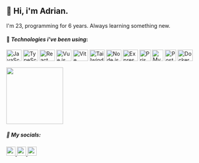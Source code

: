 ## 👋 Hi, i'm Adrian.

I'm 23, programming for 6 years. Always learning something new.


#### 🚀 _Technologies i've been using_:

<div style="display: inline_block">
  <img title="JavaScript" align="center" height="30" width="40" src="https://cdn.jsdelivr.net/gh/devicons/devicon/icons/javascript/javascript-original.svg" />
  <img title="TypeScript" align="center" height="30" width="40" src="https://cdn.jsdelivr.net/gh/devicons/devicon/icons/typescript/typescript-original.svg" />
  <img title="React" align="center" height="30" width="40" src="https://cdn.jsdelivr.net/gh/devicons/devicon/icons/react/react-original.svg" />
  <img title="Vue.js" align="center" height="30" width="40" src="https://cdn.jsdelivr.net/gh/devicons/devicon/icons/vuejs/vuejs-original.svg" />
  <img title="Vite" align="center" height="30" width="40" src="https://cdn.jsdelivr.net/gh/devicons/devicon@latest/icons/vitejs/vitejs-original.svg" />
  <img title="Tailwind CSS" align="center" height="30" width="40" src="https://cdn.jsdelivr.net/gh/devicons/devicon/icons/tailwindcss/tailwindcss-original.svg" />
  <img title="Node.js" align="center" height="30" width="40" src="https://cdn.jsdelivr.net/gh/devicons/devicon/icons/nodejs/nodejs-original.svg" /> 
  <img title="Express.js" align="center" height="30" width="40" src="https://icongr.am/devicon/express-original.svg?size=40&color=ffffff" />         
  <img title="Prisma ORM" align="center" height="30" width="30" src="https://creazilla-store.fra1.digitaloceanspaces.com/icons/3256965/file-type-prisma-icon-md.png" />
  <img title="MySQL" align="center" height="30" width="30" src="https://cdn.jsdelivr.net/gh/devicons/devicon@latest/icons/mysql/mysql-original.svg" />
  <img title="PostgreSQL" align="center" height="30" width="30" src="https://cdn.jsdelivr.net/gh/devicons/devicon@latest/icons/postgresql/postgresql-original.svg" />
  <img title="Docker" align="center" height="30" width="40" src="https://cdn.jsdelivr.net/gh/devicons/devicon/icons/docker/docker-plain.svg" />
</div>
<br>

<a href="#">
  <img height="150" align="center" src="https://my-stats-43gk.vercel.app/api/top-langs/?username=adrianmdeiros&hide=html,scss,css&langs_count=5&layout=compact&theme=tokyonight&card_width=400" />
</a>

##### 📧 _My socials:_
<div>
  <a href="https://www.instagram.com/adrianmdeiros" target="_blank">
    <img height="24px" src="https://img.shields.io/badge/Instagram-E4405F?style=for-the-badge&logo=instagram&logoColor=white" />
  </a>
  <a href="mailto:lima.adrian13@gmail.com" target="_blank">
    <img height="24px" src="https://img.shields.io/badge/Gmail-E4405F?style=for-the-badge&logo=gmail&color=darkred&logoColor=white" />
  </a>
  <a href="https://www.linkedin.com/in/adrian-medeiros" target="_blank">
    <img height="24px" src="https://img.shields.io/badge/Linkedin-E4405F?style=for-the-badge&logo=linkedin&color=blue&logoColor=white" />
  </a>
</div>


